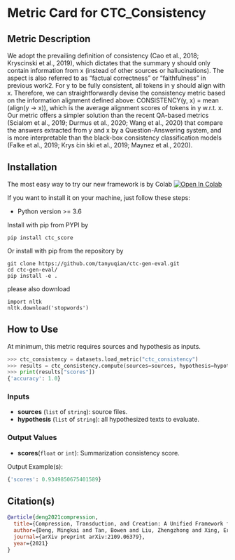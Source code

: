 # Metric Card for CTC_Consistency


## Metric Description

We adopt the prevailing definition of consistency (Cao et al., 2018; Kryscinski et al., 2019), which dictates that the summary y should only contain information from x (instead of other sources or hallucinations). The aspect is also referred to as “factual correctness” or “faithfulness” in previous work2. For y to be fully consistent, all tokens in y should align with x. Therefore, we can straightforwardly devise the consistency metric based on the information alignment defined above:
    CONSISTENCY(y, x) = mean (align(y → x)), which is the average alignment scores of tokens in y w.r.t. x. 
Our metric offers a simpler solution than the recent QA-based metrics (Scialom et al., 2019; Durmus et al., 2020; Wang et al., 2020) that compare the answers extracted from y and x by a Question-Answering system, and is more interpretable than the black-box consistency classification models (Falke et al., 2019; Krys ́cin ́ski et al., 2019; Maynez et al., 2020).


## Installation
The most easy way to try our new framework is by Colab [![Open In Colab](https://colab.research.google.com/assets/colab-badge.svg)](https://colab.research.google.com/drive/12Dm5uzaVLmGWS273RXElawiW7GxuWvLs?usp=sharing)

If you want to install it on your machine, just follow these steps:

* Python version >= 3.6

Install with pip from PYPI by
```
pip install ctc_score
```

Or install with pip from the repository by
```
git clone https://github.com/tanyuqian/ctc-gen-eval.git
cd ctc-gen-eval/
pip install -e .
```
please also download
```
import nltk
nltk.download('stopwords')
```


## How to Use

At minimum, this metric requires sources and hypothesis as inputs.

```python
>>> ctc_consistency = datasets.load_metric("ctc_consistency")
>>> results = ctc_consistency.compute(sources=sources, hypothesis=hypothesis)
>>> print(results["scores"])
{'accuracy': 1.0}
```


### Inputs
- **sources** (`list` of `string`): source files.
- **hypothesis** (`list` of `string`): all hypothesized texts to evaluate.


### Output Values
- **scores**(`float` or `int`): Summarization consistency score.

Output Example(s):
```python
{'scores': 0.9349850675401589}
```


## Citation(s)
```bibtex
@article{deng2021compression,
  title={Compression, Transduction, and Creation: A Unified Framework for Evaluating Natural Language Generation},
  author={Deng, Mingkai and Tan, Bowen and Liu, Zhengzhong and Xing, Eric P and Hu, Zhiting},
  journal={arXiv preprint arXiv:2109.06379},
  year={2021}
}
```
